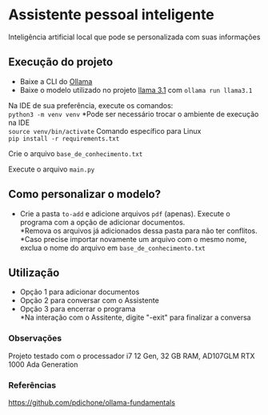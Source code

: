 # Assistente pessoal inteligente
Inteligência artificial local que pode se personalizada com suas informações

## Execução do projeto
- Baixe a CLI do [Ollama](https://ollama.com/download)
- Baixe o modelo utilizado no projeto [llama 3.1](https://ollama.com/library/llama3.1) com `ollama run llama3.1`

Na IDE de sua preferência, execute os comandos:\
`python3 -m venv venv` *Pode ser necessário trocar o ambiente de execução na IDE\
`source venv/bin/activate` Comando específico para Linux\
`pip install -r requirements.txt`

Crie o arquivo `base_de_conhecimento.txt`

Execute o arquivo `main.py`

## Como personalizar o modelo?
- Crie a pasta `to-add` e adicione arquivos `pdf` (apenas). Execute o programa com a opção de adicionar documentos.\
*Remova os arquivos já adicionados dessa pasta para não ter conflitos.\
*Caso precise importar novamente um arquivo com o mesmo nome, exclua o nome do arquivo em `base_de_conhecimento.txt`

## Utilização
- Opção 1 para adicionar documentos
- Opção 2 para conversar com o Assistente
- Opção 3 para encerrar o programa\
*Na interação com o Assitente, digite "-exit" para finalizar a conversa

### Observações
Projeto testado com o processador i7 12 Gen, 32 GB RAM, AD107GLM RTX 1000 Ada Generation

### Referências
https://github.com/pdichone/ollama-fundamentals

